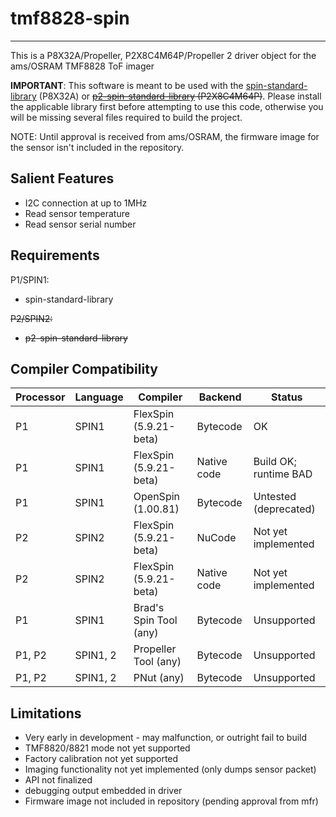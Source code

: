 # tmf8828-spin
--------------

This is a P8X32A/Propeller, P2X8C4M64P/Propeller 2 driver object for the ams/OSRAM TMF8828
ToF imager

**IMPORTANT**: This software is meant to be used with the [spin-standard-library](https://github.com/avsa242/spin-standard-library) (P8X32A) or ~~[p2-spin-standard-library](https://github.com/avsa242/p2-spin-standard-library) (P2X8C4M64P)~~. Please install the applicable library first before attempting to use this code, otherwise you will be missing several files required to build the project.

NOTE: Until approval is received from ams/OSRAM, the firmware image for the sensor isn't included in
the repository.

## Salient Features

* I2C connection at up to 1MHz
* Read sensor temperature
* Read sensor serial number

## Requirements

P1/SPIN1:
* spin-standard-library

~~P2/SPIN2:~~
* ~~p2-spin-standard-library~~

## Compiler Compatibility

| Processor | Language | Compiler               | Backend     | Status                |
|-----------|----------|------------------------|-------------|-----------------------|
| P1        | SPIN1    | FlexSpin (5.9.21-beta)	| Bytecode    | OK                    |
| P1        | SPIN1    | FlexSpin (5.9.21-beta) | Native code | Build OK; runtime BAD |
| P1        | SPIN1    | OpenSpin (1.00.81)     | Bytecode    | Untested (deprecated) |
| P2        | SPIN2    | FlexSpin (5.9.21-beta) | NuCode      | Not yet implemented   |
| P2        | SPIN2    | FlexSpin (5.9.21-beta) | Native code | Not yet implemented   |
| P1        | SPIN1    | Brad's Spin Tool (any) | Bytecode    | Unsupported           |
| P1, P2    | SPIN1, 2 | Propeller Tool (any)   | Bytecode    | Unsupported           |
| P1, P2    | SPIN1, 2 | PNut (any)             | Bytecode    | Unsupported           |

## Limitations

* Very early in development - may malfunction, or outright fail to build
* TMF8820/8821 mode not yet supported
* Factory calibration not yet supported
* Imaging functionality not yet implemented (only dumps sensor packet)
* API not finalized
* debugging output embedded in driver
* Firmware image not included in repository (pending approval from mfr)

